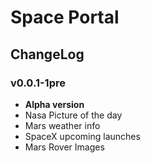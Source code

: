# Space Portal

## ChangeLog

### v0.0.1-1pre
* **Alpha version**
* Nasa Picture of the day
* Mars weather info
* SpaceX upcoming launches
* Mars Rover Images